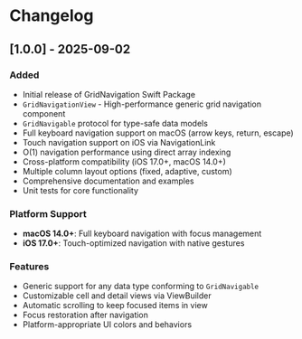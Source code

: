 # Changelog

## [1.0.0] - 2025-09-02

### Added
- Initial release of GridNavigation Swift Package
- `GridNavigationView` - High-performance generic grid navigation component
- `GridNavigable` protocol for type-safe data models
- Full keyboard navigation support on macOS (arrow keys, return, escape)
- Touch navigation support on iOS via NavigationLink
- O(1) navigation performance using direct array indexing
- Cross-platform compatibility (iOS 17.0+, macOS 14.0+)
- Multiple column layout options (fixed, adaptive, custom)
- Comprehensive documentation and examples
- Unit tests for core functionality

### Platform Support
- **macOS 14.0+**: Full keyboard navigation with focus management
- **iOS 17.0+**: Touch-optimized navigation with native gestures

### Features
- Generic support for any data type conforming to `GridNavigable`
- Customizable cell and detail views via ViewBuilder
- Automatic scrolling to keep focused items in view
- Focus restoration after navigation
- Platform-appropriate UI colors and behaviors